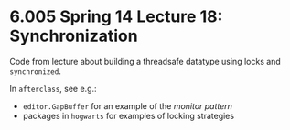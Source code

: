 # 6.005 Spring 14 Lecture 18: Synchronization

Code from lecture about building a threadsafe datatype using locks and `synchronized`.

In `afterclass`, see e.g.:

+ `editor.GapBuffer` for an example of the *monitor pattern*
+ packages in `hogwarts` for examples of locking strategies
